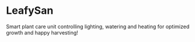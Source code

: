 # LeafySan
Smart plant care unit controlling lighting, watering and heating for optimized growth and happy harvesting!
